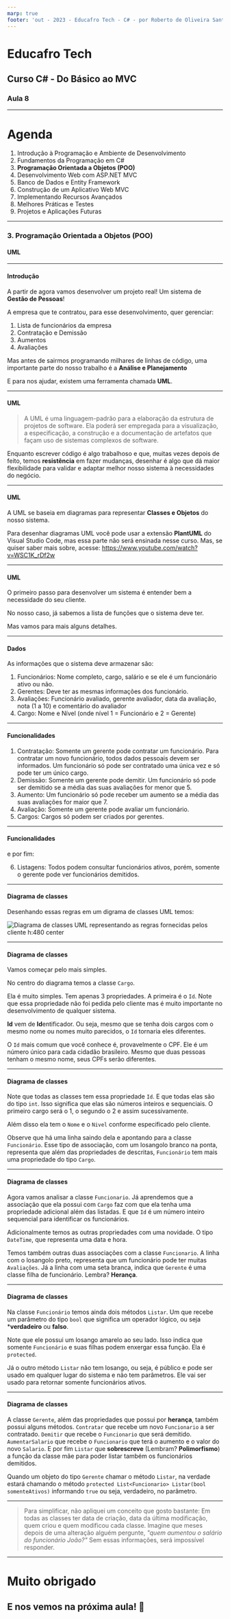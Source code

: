 ```yaml
---
marp: true
footer: 'out - 2023 - Educafro Tech - C# - por Roberto de Oliveira Santos'
---
```

<style>
section {
    justify-content: start;
}

img[alt$="<"] {
    float: left;
    margin-right: 2em;
    }

img[alt$="center"] {
    display: block;
    margin: 0 auto;
    }
</style>

<style scoped>section { justify-content: center; }</style>

# Educafro Tech
## Curso C# - Do Básico ao MVC
### Aula 8
---
# Agenda
1. Introdução à Programação e Ambiente de Desenvolvimento
2. Fundamentos da Programação em C#
3. **Programação Orientada a Objetos (POO)**
4. Desenvolvimento Web com ASP.NET MVC
5. Banco de Dados e Entity Framework
6. Construção de um Aplicativo Web MVC
7. Implementando Recursos Avançados
8. Melhores Práticas e Testes
9. Projetos e Aplicações Futuras

---
<style scoped>section { justify-content: center; }</style>

### 3. Programação Orientada a Objetos (POO)
#### UML

---

#### Introdução

A partir de agora vamos desenvolver um projeto real! Um sistema de **Gestão de Pessoas**!

A empresa que te contratou, para esse desenvolvimento, quer gerenciar:

1. Lista de funcionários da empresa
2. Contratação e Demissão
3. Aumentos
4. Avaliações

Mas antes de sairmos programando milhares de linhas de código, uma importante parte do nosso trabalho é a **Análise e Planejamento**

E para nos ajudar, existem uma ferramenta chamada **UML**.

---

#### UML

>A UML é uma linguagem-padrão para a elaboração da estrutura de projetos de software. Ela poderá ser empregada para a visualização, a especificação, a construção e a documentação de artefatos que façam uso de sistemas complexos de software.

Enquanto escrever código é algo trabalhoso e que, muitas vezes depois de feito, temos **resistência** em fazer mudanças, desenhar é algo que dá maior flexibilidade para validar e adaptar melhor nosso sistema à necessidades do negócio.

---

#### UML

A UML se baseia em diagramas para representar **Classes e Objetos** do nosso sistema.

Para desenhar diagramas UML você pode usar a extensão **PlantUML** do Visual Studio Code, mas essa parte não será ensinada nesse curso. Mas, se quiser saber mais sobre, acesse: https://www.youtube.com/watch?v=WSC1K_rDf2w

---

#### UML

O primeiro passo para desenvolver um sistema é entender bem a necessidade do seu cliente.

No nosso caso, já sabemos a lista de funções que o sistema deve ter.

Mas vamos para mais alguns detalhes.

---

#### Dados

As informações que o sistema deve armazenar são:

1. Funcionários: Nome completo, cargo, salário e se ele é um funcionário ativo ou não.
2. Gerentes: Deve ter as mesmas informações dos funcionário.
3. Avaliações: Funcionário avaliado, gerente avaliador, data da avaliação, nota (1 a 10) e comentário do avaliador
4. Cargo: Nome e Nível (onde nível 1 = Funcionário e 2 = Gerente)

---

#### Funcionalidades

1. Contratação: Somente um gerente pode contratar um funcionário. Para contratar um novo funcionário, todos dados pessoais devem ser informados. Um funcionário só pode ser contratado uma única vez e só pode ter um único cargo.
2. Demissão: Somente um gerente pode demitir. Um funcionário só pode ser demitido se a média das suas avaliações for menor que 5.
3. Aumento: Um funcionário só pode receber um aumento se a média das suas avaliações for maior que 7.
4. Avaliação: Somente um gerente pode avaliar um funcionário.
5. Cargos: Cargos só podem ser criados por gerentes.

---

#### Funcionalidades

e por fim:

6. Listagens: Todos podem consultar funcionários ativos, porém, somente o gerente pode ver funcionários demitidos.

---

#### Diagrama de classes

Desenhando essas regras em um digrama de classes UML temos:

![Diagrama de classes UML representando as regras fornecidas pelos cliente h:480 center](../diagrams/out/classDiagram/classDiagram.png)

---

#### Diagrama de classes

Vamos começar pelo mais simples.

No centro do diagrama temos a classe ```Cargo```.

Ela é muito simples. Tem apenas 3 propriedades. A primeira é o ```Id```. Note que essa propriedade não foi pedida pelo cliente mas é muito importante no desenvolvimento de qualquer sistema.

**Id** vem de **Id**entificador. Ou seja, mesmo que se tenha dois cargos com o mesmo nome ou nomes muito parecidos, o ```Id``` tornaria eles diferentes.

O ```Id``` mais comum que você conhece é, provavelmente o CPF. Ele é um número único para cada cidadão brasileiro. Mesmo que duas pessoas tenham o mesmo nome, seus CPFs serão diferentes.

---

#### Diagrama de classes

Note que todas as classes tem essa propriedade ```Id```. E que todas elas são do tipo ```int```. Isso significa que elas são números inteiros e sequenciais. O primeiro cargo será o 1, o segundo o 2 e assim sucessivamente.

Além disso ela tem o ```Nome``` e o ```Nivel``` conforme especificado pelo cliente.

Observe que há uma linha saindo dela e apontando para a classe ```Funcionário```. Esse tipo de associação, com um losangolo branco na ponta, representa que além das propriedades de descritas, ```Funcionário``` tem mais uma propriedade do tipo ```Cargo```.

---

#### Diagrama de classes

Agora vamos analisar a classe ```Funcionario```. Já aprendemos que a associação que ela possui com ```Cargo``` faz com que ela tenha uma propriedade adicional além das listadas. E que ```Id``` é um número inteiro sequencial para identificar os funcionários.

Adicionalmente temos as outras propriedades com uma novidade. O tipo ```DateTime```, que representa uma data e hora.

Temos também outras duas associações com a classe ```Funcionario```. A linha com o losangolo preto, representa que um funcionário pode ter muitas ```Avaliações```. Já a linha com uma seta branca, indica que ```Gerente``` é uma classe filha de funcionário. Lembra? **Herança**.

---

#### Diagrama de classes

Na classe ```Funcionário``` temos ainda dois métodos ```Listar```. Um que recebe um parâmetro do tipo ```bool``` que significa um operador lógico, ou seja ***verdadeiro** ou **falso**.

Note que ele possui um losango amarelo ao seu lado. Isso indica que somente ```Funcionário``` e suas filhas podem enxergar essa função. Ela é ```protected```.

Já o outro método ```Listar``` não tem losango, ou seja, é público e pode ser usado em qualquer lugar do sistema e não tem parâmetros. Ele vai ser usado para retornar somente funcionários ativos.

---

#### Diagrama de classes

A classe ```Gerente```, além das propriedades que possui por **herança**, também possui alguns métodos. ```Contratar``` que recebe um novo ```Funcionario``` a ser contratado. ```Demitir``` que recebe o ```Funcionario``` que será demitido. ```AumentarSalario``` que recebe o ```Funcionario``` que terá o aumento e o valor do novo ```Salario```. E por fim ```Listar``` que **sobrescreve** (Lembram? **Polimorfismo**) a função da classe mãe para poder listar também os funcionários demitidos.

Quando um objeto do tipo ```Gerente``` chamar o método ```Listar```, na verdade estará chamando o método ```protected List<Funcionario> Listar(bool somenteAtivos)``` informando ```true``` ou seja, verdadeiro, no parâmetro. 

---


> Para simplificar, não apliquei um conceito que gosto bastante:
Em todas as classes ter data de criação, data da última modificação, quem criou e quem modificou cada classe. Imagine que meses depois de uma alteração alguém pergunte, *"quem aumentou o salário do funcionário João?"* Sem essas informações, será impossível responder.

---

<style scoped>section { justify-content: center; }</style>

# Muito obrigado
## E nos vemos na próxima aula! 👋




